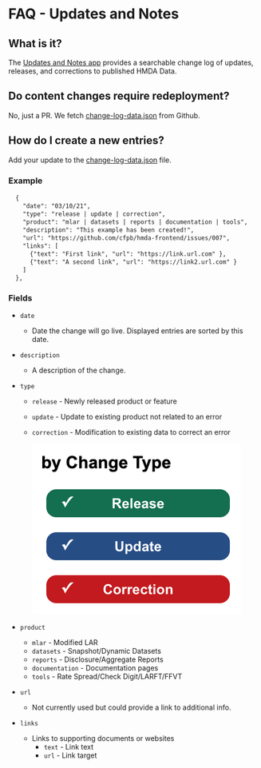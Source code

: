 # FAQ - Updates and Notes

## What is it?
The [Updates and Notes app](https://ffiec.cfpb.gov/data-publication/updates) provides a searchable change log of updates, releases, and corrections to published HMDA Data. 

## Do content changes require redeployment?
No, just a PR. We fetch [change-log-data.json](https://raw.githubusercontent.com/cfpb/hmda-frontend/master/src/data-publication/ChangeLog/change-log-data.json) from Github.

## How do I create a new entries?
Add your update to the [change-log-data.json](./src/data-publication/ChangeLog/change-log-data.json) file. 

### Example
```
  {
    "date": "03/10/21",
    "type": "release | update | correction",
    "product": "mlar | datasets | reports | documentation | tools",
    "description": "This example has been created!",
    "url": "https://github.com/cfpb/hmda-frontend/issues/007",
    "links": [
      {"text": "First link", "url": "https://link.url.com" },
      {"text": "A second link", "url": "https://link2.url.com" }
    ]
  },
```  

### Fields
- `date`
  - Date the change will go live. Displayed entries are sorted by this date.

- `description`
  - A description of the change.

- `type`
  - `release` - Newly released product or feature  
  - `update` - Update to existing product not related to an error  
  - `correction` - Modification to existing data to correct an error   

    ![Types](./types.png)

- `product`
  - `mlar` - Modified LAR  
  - `datasets` - Snapshot/Dynamic Datasets  
  - `reports` - Disclosure/Aggregate Reports  
  - `documentation` - Documentation pages  
  - `tools` - Rate Spread/Check Digit/LARFT/FFVT 

- `url`
  - Not currently used but could provide a link to additional info.
  
- `links`
  - Links to supporting documents or websites
    - `text` - Link text
    - `url` - Link target
